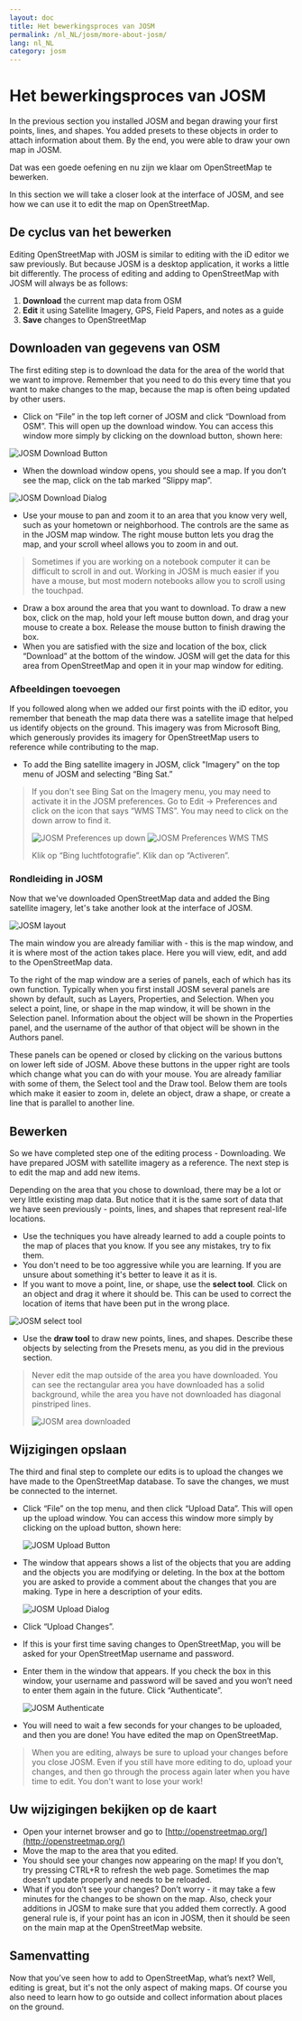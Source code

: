 ```yaml
---
layout: doc
title: Het bewerkingsproces van JOSM
permalink: /nl_NL/josm/more-about-josm/
lang: nl_NL
category: josm
---
```


Het bewerkingsproces van JOSM
========================


In the previous section you installed JOSM and began drawing your first points, lines, and shapes. You added presets to these objects in order to attach information about them. By the end, you were able to draw your own map in JOSM.

Dat was een goede oefening en nu zijn we klaar om OpenStreetMap te bewerken.

In this section we will take a closer look at the interface of JOSM, and see how we can use it to edit the map on OpenStreetMap.

De cyclus van het bewerken
---------------------
Editing OpenStreetMap with JOSM is similar to editing with the iD editor we saw previously. But because JOSM is a desktop application, it works a little bit differently. The process of editing and adding to OpenStreetMap with JOSM will always be as follows:

1.  **Download** the current map data from OSM
2.  **Edit** it using Satellite Imagery, GPS, Field Papers, and notes as a guide
3.  **Save** changes to OpenStreetMap

Downloaden van gegevens van OSM
--------------------
The first editing step is to download the data for the area of the world that we want to improve. Remember that you need to do this every time that you want to make changes to the map, because the map is often being updated by other users.

-   Click on “File” in the top left corner of JOSM and click “Download from OSM”. This will open up the download window. You can access this window more simply by clicking on the download button, shown here:

![JOSM Download Button][]

-   When the download window opens, you should see a map. If you don’t see the map, click on the tab marked “Slippy map”.

![JOSM Download Dialog][]

-   Use your mouse to pan and zoom it to an area that you know very well, such as your hometown or neighborhood. The controls are the same as in the JOSM map window. The right mouse button lets you drag the map, and your scroll wheel allows you to zoom in and out.

> Sometimes if you are working on a notebook computer it can be difficult to scroll in and out. Working in JOSM is much easier if you have a mouse, but most modern notebooks allow you to scroll using the touchpad.

-   Draw a box around the area that you want to download. To draw a new box, click on the map, hold your left mouse button down, and drag your mouse to create a box. Release the mouse button to finish drawing the box.
-   When you are satisfied with the size and location of the box, click “Download” at the bottom of the window. JOSM will get the data for this area from OpenStreetMap and open it in your map window for editing.

### Afbeeldingen toevoegen
If you followed along when we added our first points with the iD editor, you remember that beneath the map data there was a satellite image that helped us identify objects on the ground. This imagery was from Microsoft Bing, which generously provides its imagery for OpenStreetMap users to reference while contributing to the map.

-   To add the Bing satellite imagery in JOSM, click "Imagery" on the top menu of JOSM and selecting “Bing Sat.”

> If you don't see Bing Sat on the Imagery menu, you may need to activate it in the JOSM preferences. Go to Edit -> Preferences and click on the icon that says “WMS TMS”. You may need to click on the down arrow to find it.
>
> ![JOSM Preferences up down][]
> ![JOSM Preferences WMS TMS][]
>
> Klik op “Bing luchtfotografie”. Klik dan op “Activeren”.


### Rondleiding in JOSM
Now that we've downloaded OpenStreetMap data and added the Bing satellite imagery, let's take another look at the interface of JOSM.

![JOSM layout][]

The main window you are already familiar with - this is the map window, and it is where most of the action takes place. Here you will view, edit, and add to the OpenStreetMap data.

To the right of the map window are a series of panels, each of which has its own function. Typically when you first install JOSM several panels are shown by default, such as Layers, Properties, and Selection. When you select a point, line, or shape in the map window, it will be shown in the Selection panel. Information about the object will be shown in the Properties panel, and the username of the author of that object will be shown in the Authors panel.

These panels can be opened or closed by clicking on the various buttons on lower left side of JOSM. Above these buttons in the upper right are tools which change what you can do with your mouse. You are already familiar with some of them, the Select tool and the Draw tool. Below them are tools which make it easier to zoom in, delete an object, draw a shape, or create a line that is parallel to another line.


Bewerken
----
So we have completed step one of the editing process - Downloading. We have prepared JOSM with satellite imagery as a reference. The next step is to edit the map and add new items.

Depending on the area that you chose to download, there may be a lot or very little existing map data. But notice that it is the same sort of data that we have seen previously - points, lines, and shapes that represent real-life locations.

-   Use the techniques you have already learned to add a couple points to the map of places that you know. If you see any mistakes, try to fix them.
-   You don't need to be too aggressive while you are learning. If you are unsure about something it's better to leave it as it is.
-   If you want to move a point, line, or shape, use the **select tool**. Click on an object and drag it where it should be. This can be used to correct the location of items that have been put in the wrong place.

![JOSM select tool][]

-   Use the **draw tool** to draw new points, lines, and shapes. Describe these objects by selecting from the Presets menu, as you did in the previous section.

> Never edit the map outside of the area you have downloaded. You can see the rectangular area you have downloaded has a solid background, while the area you have not downloaded has diagonal pinstriped lines.
>
> ![JOSM area downloaded][]

Wijzigingen opslaan
--------------
The third and final step to complete our edits is to upload the changes we have made to the OpenStreetMap database. To save the changes, we must be connected to the internet.

-   Click “File” on the top menu, and then click “Upload Data”. This will open up the upload window. You can access this window more simply by clicking on the upload button, shown here:

    ![JOSM Upload Button][]

-   The window that appears shows a list of the objects that you are adding and the objects you are modifying or deleting. In the box at the bottom you are asked to provide a comment about the changes that you are making. Type in here a description of your edits.

    ![JOSM Upload Dialog][]

-   Click “Upload Changes”.

-   If this is your first time saving changes to OpenStreetMap, you will be asked for your OpenStreetMap username and password.
-   Enter them in the window that appears. If you check the box in this window, your username and password will be saved and you won’t need to enter them again in the future. Click “Authenticate”.

    ![JOSM Authenticate][]

-   You will need to wait a few seconds for your changes to be uploaded, and then you are done! You have edited the map on OpenStreetMap.

> When you are editing, always be sure to upload your changes before you close JOSM. Even if you still have more editing to do, upload your changes, and then go through the process again later when you have time to edit. You don't want to lose your work!

Uw wijzigingen bekijken op de kaart
---------------------------
-   Open your internet browser and go to [http://openstreetmap.org/](http://openstreetmap.org/)
-   Move the map to the area that you edited.
-   You should see your changes now appearing on the map! If you don’t, try pressing CTRL+R to refresh the web page. Sometimes the map doesn’t update properly and needs to be reloaded.
-   What if you don’t see your changes? Don’t worry - it may take a few minutes for the changes to be shown on the map. Also, check your additions in JOSM to make sure that you added them correctly. A good general rule is, if your point has an icon in JOSM, then it should be seen on the main map at the OpenStreetMap website.

Samenvatting
-------
Now that you’ve seen how to add to OpenStreetMap, what’s next? Well, editing is great, but it's not the only aspect of making maps. Of course you also need to learn how to go outside and collect information about places on the ground.


[JOSM Download Button]: /images/josm/josm_download-button.png
[JOSM Download Dialog]: /images/josm/josm_download-dialog.png
[JOSM Preferences up down]: /images/josm/josm_preferences-up-down.png
[JOSM Preferences WMS TMS]: /images/josm/josm_preferences-wms-tms.png
[JOSM layout]: /images/josm/josm_layout.png
[JOSM select tool]: /images/josm/josm_select-tool.png
[JOSM area downloaded]: /images/josm/josm_area-downloaded.png
[JOSM Upload Button]: /images/josm/josm_upload-button.png
[JOSM Upload Dialog]: /images/josm/josm_upload-dialog.png
[JOSM Authenticate]: /images/josm/josm_authenticate.png